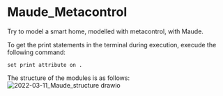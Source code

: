 # Maude_Metacontrol
Try to model a smart home, modelled with metacontrol, with Maude.

To get the print statements in the terminal during execution, execude the following command:

    set print attribute on .

The structure of the modules is as follows:
![2022-03-11_Maude_structure drawio](https://user-images.githubusercontent.com/58590193/157894024-5fcbb170-7244-4125-9d2d-f1ba58bf94b4.png)
